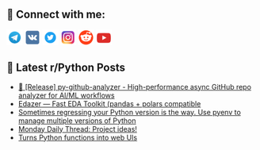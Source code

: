 ## 🔎 Connect with me:
[<img src="https://github.com/bullbesh/bullbesh/blob/main/images/Telegram.png" width="32" height="32" />](https://t.me/bullbesh)
[<img src="https://github.com/bullbesh/bullbesh/blob/main/images/VK.png" width="32" height="32" />](https://vk.com/bullbesh)
[<img src="https://github.com/bullbesh/bullbesh/blob/main/images/Twitter.png" width="32" height="32" />](https://twitter.com/bullbesh1)
[<img src="https://github.com/bullbesh/bullbesh/blob/main/images/Instagram.png" width="32" height="32" />](https://www.instagram.com/bullbesh)
[<img src="https://github.com/bullbesh/bullbesh/blob/main/images/Reddit.png" width="32" height="32" />](https://www.reddit.com/user/bullbesh)
[<img src="https://github.com/bullbesh/bullbesh/blob/main/images/YouTube.png" width="32" height="32" />](https://www.youtube.com/channel/UCtfjRs6uzgq5mfm8S06WTcg)

## 📕 Latest r/Python Posts
<!-- BLOG-POST-LIST:START -->
- [🚀 [Release] py-github-analyzer - High-performance async GitHub repo analyzer for AI/ML workflows](https://www.reddit.com/r/Python/comments/1nze1oo/release_pygithubanalyzer_highperformance_async/)
- [Edazer — Fast EDA Toolkit &lpar;pandas + polars compatible](https://www.reddit.com/r/Python/comments/1nz9vl6/edazer_fast_eda_toolkit_pandas_polars_compatible/)
- [Sometimes regressing your Python version is the way. Use pyenv to manage multiple versions of Python](https://www.reddit.com/r/Python/comments/1nz6lku/sometimes_regressing_your_python_version_is_the/)
- [Monday Daily Thread: Project ideas!](https://www.reddit.com/r/Python/comments/1nz4695/monday_daily_thread_project_ideas/)
- [Turns Python functions into web UIs](https://www.reddit.com/r/Python/comments/1nz2qwk/turns_python_functions_into_web_uis/)
<!-- BLOG-POST-LIST:END -->
